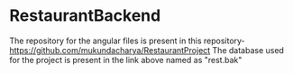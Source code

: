 # RestaurantBackend

The repository for the angular files is present in this repository-
https://github.com/mukundacharya/RestaurantProject
The database used for the project is present in the link above named as "rest.bak"
